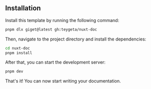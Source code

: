 ## Installation

Install this template by running the following command:

```bash
pnpm dlx giget@latest gh:teygeta/nuxt-doc
```

Then, navigate to the project directory and install the dependencies:

```bash
cd nuxt-doc
pnpm install
```

After that, you can start the development server:

```bash
pnpm dev
```

That's it! You can now start writing your documentation.
